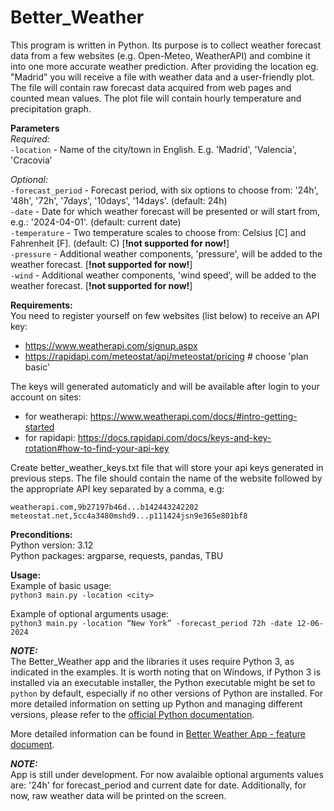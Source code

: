 # Better_Weather

This program is written in Python. Its purpose is to collect weather forecast data from a few websites (e.g. Open-Meteo, WeatherAPI) and combine it into one more accurate weather prediction. After providing the location eg. "Madrid" you will receive a file with weather data and a user-friendly plot. The file will contain raw forecast data acquired from web pages and counted mean values. The plot file will contain hourly temperature and precipitation graph.

**Parameters**  
*Required:*  
`-location` - Name of the city/town in English. E.g. 'Madrid', 'Valencia', 'Cracovia’

*Optional:*  
`-forecast_period` - Forecast period, with six options to choose from: '24h', '48h', '72h', '7days', '10days', '14days'. (default: 24h)  
`-date` - Date for which weather forecast will be presented or will start from, e.g.: '2024-04-01'. (default: current date)  
`-temperature` - Two temperature scales to choose from: Celsius [C] and Fahrenheit [F]. (default: C) [**!not supported for now!**]  
`-pressure` - Additional weather components, 'pressure', will be added to the weather forecast. [**!not supported for now!**]  
`-wind` - Additional weather components, 'wind speed', will be added to the weather forecast. [**!not supported for now!**]


**Requirements:**  
You need to register yourself on few websites (list below) to receive an API key:
- https://www.weatherapi.com/signup.aspx
- https://rapidapi.com/meteostat/api/meteostat/pricing # choose 'plan basic'

The keys will generated automaticly and will be available after login to your account on sites:
- for weatherapi: https://www.weatherapi.com/docs/#intro-getting-started
- for rapidapi: https://docs.rapidapi.com/docs/keys-and-key-rotation#how-to-find-your-api-key

Create better_weather_keys.txt file that will store your api keys generated in previous steps.
The file should contain the name of the website followed by the appropriate API key separated by a comma, e.g:  
```
weatherapi.com,9b27197b46d...b142443242202  
meteostat.net,5cc4a3480mshd9...p111424jsn9e365e801bf8
```

**Preconditions:**  
Python version: 3.12  
Python packages: argparse, requests, pandas, TBU

**Usage:**  
Example of basic usage:  
`python3 main.py -location <city>`

Example of optional arguments usage:  
`python3 main.py -location “New York” -forecast_period 72h -date 12-06-2024`

 **_NOTE:_**  
The Better_Weather app and the libraries it uses require Python 3, as indicated in the examples. It is worth noting that on Windows, if Python 3 is installed via an executable installer, the Python executable might be set to `python` by default, especially if no other versions of Python are installed. For more detailed information on setting up Python and managing different versions, please refer to the [official Python documentation](https://docs.python.org/3/using/index.html).

More detailed information can be found in [Better Weather App - feature document](https://docs.google.com/document/d/1BwLEyIXszuNKcbiCdtWt22Z8ZKOX6ePOV2JH_O4gA0I/edit?usp=sharing).

**_NOTE:_**  
App is still under development. For now avalaible optional arguments values are: '24h' for forecast_period and current date for date.
Additionally, for now, raw weather data will be printed on the screen.
